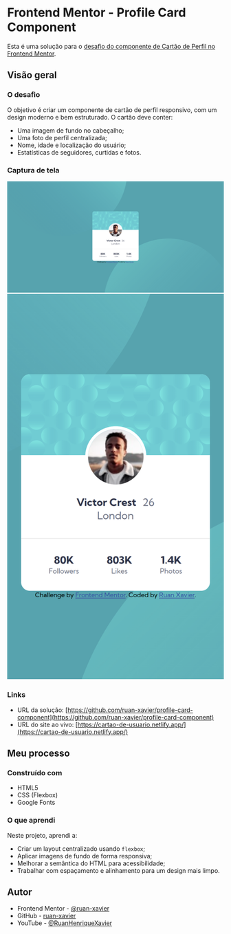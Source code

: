 # Frontend Mentor - Profile Card Component

Esta é uma solução para o [desafio do componente de Cartão de Perfil no Frontend Mentor](https://www.frontendmentor.io/challenges/profile-card-component-cfArpWshJ).

## Visão geral

### O desafio

O objetivo é criar um componente de cartão de perfil responsivo, com um design moderno e bem estruturado. O cartão deve conter:
- Uma imagem de fundo no cabeçalho;
- Uma foto de perfil centralizada;
- Nome, idade e localização do usuário;
- Estatísticas de seguidores, curtidas e fotos.

### Captura de tela

![Profile Card Component](./screenshot/profile-card-desktop.png)
![Profile Card Component](./screenshot/profile-card-mobile.png)

### Links

- URL da solução: [https://github.com/ruan-xavier/profile-card-component](https://github.com/ruan-xavier/profile-card-component)
- URL do site ao vivo: [https://cartao-de-usuario.netlify.app/](https://cartao-de-usuario.netlify.app/)

## Meu processo

### Construído com

- HTML5
- CSS (Flexbox)
- Google Fonts

### O que aprendi

Neste projeto, aprendi a:
- Criar um layout centralizado usando `flexbox`;
- Aplicar imagens de fundo de forma responsiva;
- Melhorar a semântica do HTML para acessibilidade;
- Trabalhar com espaçamento e alinhamento para um design mais limpo.

## Autor

- Frontend Mentor - [@ruan-xavier](https://www.frontendmentor.io/profile/ruan-xavier)
- GitHub - [ruan-xavier](https://github.com/ruan-xavier)
- YouTube - [@RuanHenriqueXavier](https://www.youtube.com/@RuanHenriqueXavier)
